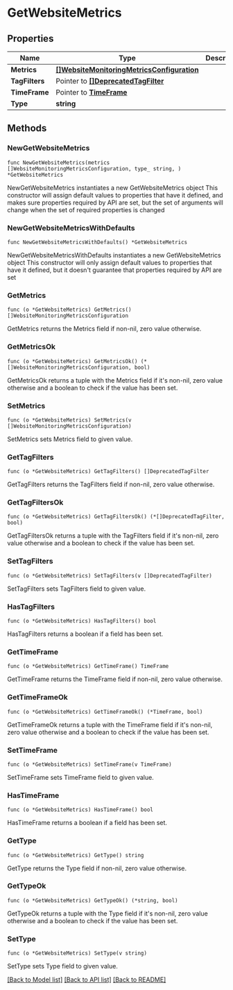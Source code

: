 # GetWebsiteMetrics

## Properties

Name | Type | Description | Notes
------------ | ------------- | ------------- | -------------
**Metrics** | [**[]WebsiteMonitoringMetricsConfiguration**](WebsiteMonitoringMetricsConfiguration.md) |  | 
**TagFilters** | Pointer to [**[]DeprecatedTagFilter**](DeprecatedTagFilter.md) |  | [optional] 
**TimeFrame** | Pointer to [**TimeFrame**](TimeFrame.md) |  | [optional] 
**Type** | **string** |  | 

## Methods

### NewGetWebsiteMetrics

`func NewGetWebsiteMetrics(metrics []WebsiteMonitoringMetricsConfiguration, type_ string, ) *GetWebsiteMetrics`

NewGetWebsiteMetrics instantiates a new GetWebsiteMetrics object
This constructor will assign default values to properties that have it defined,
and makes sure properties required by API are set, but the set of arguments
will change when the set of required properties is changed

### NewGetWebsiteMetricsWithDefaults

`func NewGetWebsiteMetricsWithDefaults() *GetWebsiteMetrics`

NewGetWebsiteMetricsWithDefaults instantiates a new GetWebsiteMetrics object
This constructor will only assign default values to properties that have it defined,
but it doesn't guarantee that properties required by API are set

### GetMetrics

`func (o *GetWebsiteMetrics) GetMetrics() []WebsiteMonitoringMetricsConfiguration`

GetMetrics returns the Metrics field if non-nil, zero value otherwise.

### GetMetricsOk

`func (o *GetWebsiteMetrics) GetMetricsOk() (*[]WebsiteMonitoringMetricsConfiguration, bool)`

GetMetricsOk returns a tuple with the Metrics field if it's non-nil, zero value otherwise
and a boolean to check if the value has been set.

### SetMetrics

`func (o *GetWebsiteMetrics) SetMetrics(v []WebsiteMonitoringMetricsConfiguration)`

SetMetrics sets Metrics field to given value.


### GetTagFilters

`func (o *GetWebsiteMetrics) GetTagFilters() []DeprecatedTagFilter`

GetTagFilters returns the TagFilters field if non-nil, zero value otherwise.

### GetTagFiltersOk

`func (o *GetWebsiteMetrics) GetTagFiltersOk() (*[]DeprecatedTagFilter, bool)`

GetTagFiltersOk returns a tuple with the TagFilters field if it's non-nil, zero value otherwise
and a boolean to check if the value has been set.

### SetTagFilters

`func (o *GetWebsiteMetrics) SetTagFilters(v []DeprecatedTagFilter)`

SetTagFilters sets TagFilters field to given value.

### HasTagFilters

`func (o *GetWebsiteMetrics) HasTagFilters() bool`

HasTagFilters returns a boolean if a field has been set.

### GetTimeFrame

`func (o *GetWebsiteMetrics) GetTimeFrame() TimeFrame`

GetTimeFrame returns the TimeFrame field if non-nil, zero value otherwise.

### GetTimeFrameOk

`func (o *GetWebsiteMetrics) GetTimeFrameOk() (*TimeFrame, bool)`

GetTimeFrameOk returns a tuple with the TimeFrame field if it's non-nil, zero value otherwise
and a boolean to check if the value has been set.

### SetTimeFrame

`func (o *GetWebsiteMetrics) SetTimeFrame(v TimeFrame)`

SetTimeFrame sets TimeFrame field to given value.

### HasTimeFrame

`func (o *GetWebsiteMetrics) HasTimeFrame() bool`

HasTimeFrame returns a boolean if a field has been set.

### GetType

`func (o *GetWebsiteMetrics) GetType() string`

GetType returns the Type field if non-nil, zero value otherwise.

### GetTypeOk

`func (o *GetWebsiteMetrics) GetTypeOk() (*string, bool)`

GetTypeOk returns a tuple with the Type field if it's non-nil, zero value otherwise
and a boolean to check if the value has been set.

### SetType

`func (o *GetWebsiteMetrics) SetType(v string)`

SetType sets Type field to given value.



[[Back to Model list]](../README.md#documentation-for-models) [[Back to API list]](../README.md#documentation-for-api-endpoints) [[Back to README]](../README.md)


